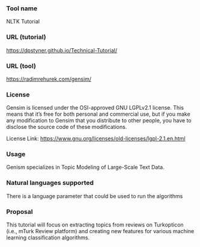 ### Tool name

NLTK Tutorial 

### URL (tutorial)

https://dpstyner.github.io/Technical-Tutorial/

### URL (tool)

https://radimrehurek.com/gensim/

### License

Gensim is licensed under the OSI-approved GNU LGPLv2.1 license. This means that it’s free for both personal and commercial use, but if you make any modification to Gensim that you distribute to other people, you have to disclose the source code of these modifications.

License Link:
https://www.gnu.org/licenses/old-licenses/lgpl-2.1.en.html

### Usage

Genism specializes in Topic Modeling of Large-Scale Text Data. 

### Natural languages supported

There is a language parameter that could be used to run the algorithms 

### Proposal

This tutorial will focus on extracting topics from reviews on Turkopticon (i.e., mTurk Review platform) and creating new features for various machine learning classification algorithms. 
